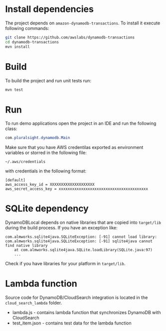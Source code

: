 
# Install dependencies

The project depends on `amazon-dynamodb-transactions`. To install it execute  following commands:

```sh
git clone https://github.com/awslabs/dynamodb-transactions
cd dynamodb-transactions
mvn install
```

# Build 

To build the project and run unit tests run:

```sh
mvn test
```

# Run

To run demo applications open the project in an IDE and run the following class:

```java
com.pluralsight.dynamodb.Main
```

Make sure that you have AWS credentilas exported as environment variables or storred in the following file:

```
~/.aws/credentials
```

with credentials in the following format:

```
[default]
aws_access_key_id = XXXXXXXXXXXXXXXXXXXX
aws_secret_access_key = xxxxxxxxxxxxxxxxxxxxxxxxxxxxxxxxxxxxxxxx
```

# SQLite dependency

DynamoDBLocal depends on native libraries that are copied into `target/lib` during the build process. If you have an exception like:

```
com.almworks.sqlite4java.SQLiteException: [-91] cannot load library: com.almworks.sqlite4java.SQLiteException: [-91] sqlite4java cannot find native library
    at com.almworks.sqlite4java.SQLite.loadLibrary(SQLite.java:97)
    ...
```

Check if you have libraries for your platform in `target/lib`.

# Lambda function

Source code for DynamoDB/CloudSearch integration is located in the `cloud_search_lambda` folder.

* lambda.js - contains lambda function that synchronizes DynamoDB with CloudSearch
* test_item.json - contains test data for the lambda function


